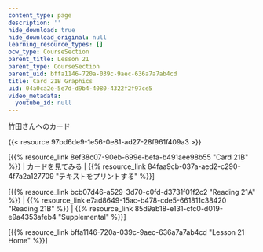 ```yaml
---
content_type: page
description: ''
hide_download: true
hide_download_original: null
learning_resource_types: []
ocw_type: CourseSection
parent_title: Lesson 21
parent_type: CourseSection
parent_uid: bffa1146-720a-039c-9aec-636a7a7ab4cd
title: Card 21B Graphics
uid: 04a0ca2e-5e7d-d9b4-4080-4322f2f97ce5
video_metadata:
  youtube_id: null
---
```


竹田さんへのカード

{{< resource 97bd6de9-1e56-0e81-ad27-28f961f409a3 >}}

\[{{% resource_link 8ef38c07-90eb-699e-befa-b491aee98b55 "Card 21B" %}} | カードを見てみる | {{% resource_link 84faa9cb-037a-aed2-c290-4f7a2a127709 "テキストをプリントする" %}}\]

\[{{% resource_link bcb07d46-a529-3d70-c0fd-d3731f01f2c2 "Reading 21A" %}} | {{% resource_link e7ad8649-15ac-b478-cde5-661811c38420 "Reading 21B" %}} | {{% resource_link 85d9ab18-e131-cfc0-d019-e9a4353afeb4 "Supplemental" %}}\]

\[{{% resource_link bffa1146-720a-039c-9aec-636a7a7ab4cd "Lesson 21 Home" %}}\]